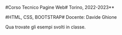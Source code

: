 #Corso Tecnico Pagine Web#
Torino, 2022-2023**

#HTML, CSS, BOOTSTRAP#
Docente: Davide Ghione

Qua trovate gli esempi svolti in classe.